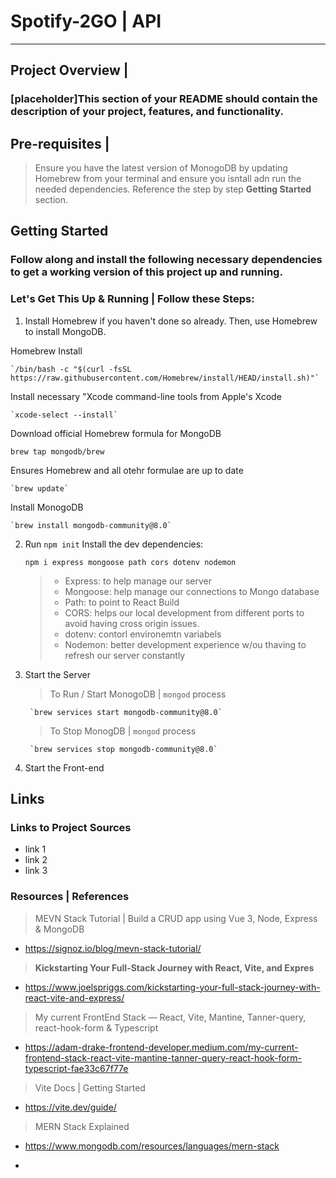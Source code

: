 # Spotify-2GO | API
--- 

## Project Overview | 
### [placeholder]This section of your README should contain the description of your project, features, and functionality. 


## Pre-requisites | 

> Ensure you have the latest version of MonogoDB by updating Homebrew from your terminal and ensure you isntall adn run the needed dependencies. Reference the step by step **Getting Started** section. 

## Getting Started

### Follow along and install the following necessary dependencies to get a working version of this project up and running. 


### Let's Get This Up & Running | Follow these Steps: 

1. Install Homebrew if you haven't done so already. Then, use Homebrew to install MongoDB.

Homebrew Install

	`/bin/bash -c "$(curl -fsSL https://raw.githubusercontent.com/Homebrew/install/HEAD/install.sh)"`

Install necessary "Xcode command-line tools from Apple's Xcode 

	`xcode-select --install`

Download official Homebrew formula for MongoDB  

   `brew tap mongodb/brew`

Ensures Homebrew and all otehr formulae are up to date
    
    `brew update`
 
Install MonogoDB 

    `brew install mongodb-community@8.0`

2. Run `npm init`
Install the dev dependencies:

	`npm i express mongoose path cors dotenv nodemon`
   
   >
   > - Express: to help manage our server
   > - Mongoose: help manage our connections to Mongo database
   > - Path: to point to React Build
   > - CORS: helps our local development from different ports to avoid having cross origin issues.
   > - dotenv: contorl environemtn variabels
   > - Nodemon: better development experience w/ou thaving to refresh our server constantly
   
5. Start the Server
   > To Run / Start MonogoDB | `mongod` process
   	
		`brew services start mongodb-community@8.0`

   > To Stop MonogDB | `mongod` process

		`brew services stop mongodb-community@8.0`

3. Start the Front-end


## Links 
### Links to Project Sources  

- link 1 <placeholder>
- link 2 <placeholder>
- link 3 <placeholder>
### Resources | References

> MEVN Stack Tutorial | Build a CRUD app using Vue 3, Node, Express & MongoDB
- https://signoz.io/blog/mevn-stack-tutorial/


> **Kickstarting Your Full-Stack Journey with React, Vite, and Expres**
- https://www.joelspriggs.com/kickstarting-your-full-stack-journey-with-react-vite-and-express/


> My current FrontEnd Stack — React, Vite, Mantine, Tanner-query, react-hook-form & Typescript
- https://adam-drake-frontend-developer.medium.com/my-current-frontend-stack-react-vite-mantine-tanner-query-react-hook-form-typescript-fae33c67f77e


> Vite Docs | Getting Started
- https://vite.dev/guide/

> MERN Stack Explained
- https://www.mongodb.com/resources/languages/mern-stack

- 
